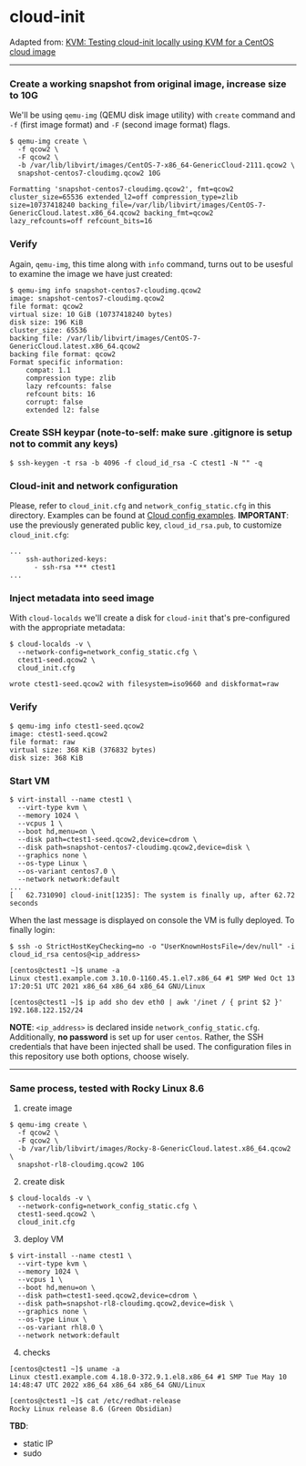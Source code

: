 # cloud-init

Adapted from: [KVM: Testing cloud-init locally using KVM for a CentOS cloud image](https://fabianlee.org/2020/03/14/kvm-testing-cloud-init-locally-using-kvm-for-a-centos-cloud-image/)

----

### Create a working snapshot from original image, increase size to 10G
We'll be using `qemu-img` (QEMU disk image utility) with `create` command and `-f` (first image format) and `-F` (second image format) flags.
```
$ qemu-img create \
  -f qcow2 \
  -F qcow2 \
  -b /var/lib/libvirt/images/CentOS-7-x86_64-GenericCloud-2111.qcow2 \
  snapshot-centos7-cloudimg.qcow2 10G

Formatting 'snapshot-centos7-cloudimg.qcow2', fmt=qcow2 cluster_size=65536 extended_l2=off compression_type=zlib
size=10737418240 backing_file=/var/lib/libvirt/images/CentOS-7-GenericCloud.latest.x86_64.qcow2 backing_fmt=qcow2
lazy_refcounts=off refcount_bits=16
```

### Verify
Again, `qemu-img`, this time along with `info` command, turns out to be usesful to examine the image we have just created:
```
$ qemu-img info snapshot-centos7-cloudimg.qcow2
image: snapshot-centos7-cloudimg.qcow2
file format: qcow2
virtual size: 10 GiB (10737418240 bytes)
disk size: 196 KiB
cluster_size: 65536
backing file: /var/lib/libvirt/images/CentOS-7-GenericCloud.latest.x86_64.qcow2
backing file format: qcow2
Format specific information:
    compat: 1.1
    compression type: zlib
    lazy refcounts: false
    refcount bits: 16
    corrupt: false
    extended l2: false
```

### Create SSH keypar (**note-to-self**: make sure .gitignore is setup not to commit any keys)
```
$ ssh-keygen -t rsa -b 4096 -f cloud_id_rsa -C ctest1 -N "" -q
```

### Cloud-init and network configuration
Please, refer to `cloud_init.cfg` and `network_config_static.cfg` in this directory. Examples can be found at [Cloud config examples](https://cloudinit.readthedocs.io/en/latest/topics/examples.html).
**IMPORTANT**: use the previously generated public key, `cloud_id_rsa.pub`, to customize `cloud_init.cfg`:
```
...
    ssh-authorized-keys:
      - ssh-rsa *** ctest1
...
```

### Inject metadata into seed image
With `cloud-localds` we'll create a disk for `cloud-init` that's pre-configured with the appropriate metadata:
```
$ cloud-localds -v \
  --network-config=network_config_static.cfg \
  ctest1-seed.qcow2 \
  cloud_init.cfg

wrote ctest1-seed.qcow2 with filesystem=iso9660 and diskformat=raw
```

### Verify
```
$ qemu-img info ctest1-seed.qcow2
image: ctest1-seed.qcow2
file format: raw
virtual size: 368 KiB (376832 bytes)
disk size: 368 KiB
```

### Start VM
```
$ virt-install --name ctest1 \
  --virt-type kvm \
  --memory 1024 \
  --vcpus 1 \
  --boot hd,menu=on \
  --disk path=ctest1-seed.qcow2,device=cdrom \
  --disk path=snapshot-centos7-cloudimg.qcow2,device=disk \
  --graphics none \
  --os-type Linux \
  --os-variant centos7.0 \
  --network network:default
...
[   62.731090] cloud-init[1235]: The system is finally up, after 62.72 seconds
```

When the last message is displayed on console the VM is fully deployed. To finally login:</br>
```
$ ssh -o StrictHostKeyChecking=no -o "UserKnownHostsFile=/dev/null" -i cloud_id_rsa centos@<ip_address> 

[centos@ctest1 ~]$ uname -a
Linux ctest1.example.com 3.10.0-1160.45.1.el7.x86_64 #1 SMP Wed Oct 13 17:20:51 UTC 2021 x86_64 x86_64 x86_64 GNU/Linux

[centos@ctest1 ~]$ ip add sho dev eth0 | awk '/inet / { print $2 }'
192.168.122.152/24
```
**NOTE**: `<ip_address>` is declared inside `network_config_static.cfg`.
Additionally, **no password** is set up for user `centos`. Rather, the SSH credentials that have been injected shall be used. The configuration files in this repository use both options, choose wisely.

----

### Same process, tested with Rocky Linux 8.6

1. create image
```
$ qemu-img create \
  -f qcow2 \
  -F qcow2 \
  -b /var/lib/libvirt/images/Rocky-8-GenericCloud.latest.x86_64.qcow2 \
  snapshot-rl8-cloudimg.qcow2 10G
```

2. create disk
```
$ cloud-localds -v \
  --network-config=network_config_static.cfg \
  ctest1-seed.qcow2 \
  cloud_init.cfg
```

3. deploy VM
```
$ virt-install --name ctest1 \
  --virt-type kvm \
  --memory 1024 \
  --vcpus 1 \
  --boot hd,menu=on \
  --disk path=ctest1-seed.qcow2,device=cdrom \
  --disk path=snapshot-rl8-cloudimg.qcow2,device=disk \
  --graphics none \
  --os-type Linux \
  --os-variant rhl8.0 \
  --network network:default
```

4. checks
```
[centos@ctest1 ~]$ uname -a
Linux ctest1.example.com 4.18.0-372.9.1.el8.x86_64 #1 SMP Tue May 10 14:48:47 UTC 2022 x86_64 x86_64 x86_64 GNU/Linux

[centos@ctest1 ~]$ cat /etc/redhat-release
Rocky Linux release 8.6 (Green Obsidian)
```
**TBD**:
- static IP
- sudo

